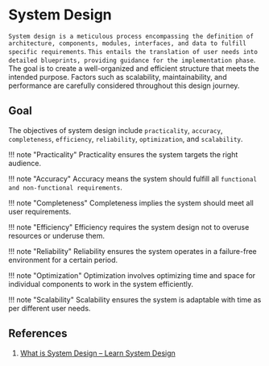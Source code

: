 # System Design

`System design is a meticulous process encompassing the definition of architecture, components, modules, interfaces, and data to fulfill specific requirements`. `This entails the translation of user needs into detailed blueprints, providing guidance for the implementation phase`. The goal is to create a well-organized and efficient structure that meets the intended purpose. Factors such as scalability, maintainability, and performance are carefully considered throughout this design journey.

## Goal

The objectives of system design include `practicality`, `accuracy`, `completeness`, `efficiency`, `reliability`, `optimization`, and `scalability`.

!!! note "Practicality"
    Practicality ensures the system targets the right audience.

!!! note "Accuracy"
    Accuracy means the system should fulfill all `functional and non-functional requirements`.

!!! note "Completeness"
    Completeness implies the system should meet all user requirements.

!!! note "Efficiency"
    Efficiency requires the system design not to overuse resources or underuse them.

!!! note "Reliability"
    Reliability ensures the system operates in a failure-free environment for a certain period.

!!! note "Optimization"
    Optimization involves optimizing time and space for individual components to work in the system efficiently.

!!! note "Scalability"
    Scalability ensures the system is adaptable with time as per different user needs.

## References

1. [What is System Design – Learn System Design](https://www.geeksforgeeks.org/what-is-system-design-learn-system-design/)
